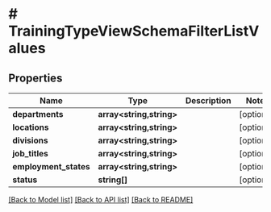 # # TrainingTypeViewSchemaFilterListValues

## Properties

Name | Type | Description | Notes
------------ | ------------- | ------------- | -------------
**departments** | **array<string,string>** |  | [optional]
**locations** | **array<string,string>** |  | [optional]
**divisions** | **array<string,string>** |  | [optional]
**job_titles** | **array<string,string>** |  | [optional]
**employment_states** | **array<string,string>** |  | [optional]
**status** | **string[]** |  | [optional]

[[Back to Model list]](../../README.md#models) [[Back to API list]](../../README.md#endpoints) [[Back to README]](../../README.md)
